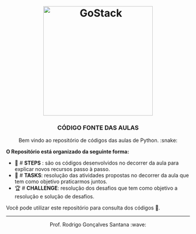 <h1 align="center">
    <img alt="GoStack" src="https://camo.githubusercontent.com/0881002afc2e76659ebcc2a24233329462cb2046/68747470733a2f2f63646e2e6472696262626c652e636f6d2f75736572732f313136323037372f73637265656e73686f74732f333834383931342f70726f6772616d6d65722e676966" width="300px" />
</h1>

<h3 align="center">
  CÓDIGO FONTE DAS AULAS
</h3>

<p align="center">
Bem vindo ao repositório de códigos das aulas de Python. :snake:
</p>

**O Repositório está organizado da seguinte forma:**


* :space_invader: # **STEPS** : são os códigos desenvolvidos no decorrer da aula para explicar novos recursos passo à passo.
* :dart: # **TASKS**: resolução das atividades propostas no decorrer da aula que tem como objetivo praticarmos juntos.
* :trophy: # **CHALLENGE**: resolução dos desafios que tem como objetivo a resolução e solução de desafios.


Você pode utilizar este repositório para consulta dos códigos :rocket:. 

---

<p align="center">
Prof. Rodrigo Gonçalves Santana :wave: 
</p>